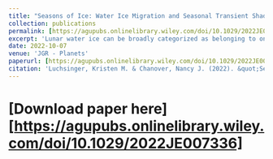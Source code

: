 ```yaml
---
title: "Seasons of Ice: Water Ice Migration and Seasonal Transient Shadow at the Lunar Poles"
collection: publications
permalink: [https://agupubs.onlinelibrary.wiley.com/doi/10.1029/2022JE007336]
excerpt: 'Lunar water ice can be broadly categorized as belonging to one of two populations: deep, ancient, stable deposits, and shallow, transient, recent deposits. However, a  third state for lunar ice is also possible. Temporary sequestration occurs when ice is deposited into a transiently shadowed region at the lunar poles. These temporarily sequestered ice deposits are unstable over geologic time scales, but in the short term, are capable of a wide range of migration, sublimation, and retention patterns due to their thermally dependent sublimation and migration rates. We developed a model to characterize the range of possible migration and retention behaviors for temporarily sequestered ice deposits within locations with dynamic illumination conditions.'
date: 2022-10-07
venue: 'JGR - Planets'
paperurl: [https://agupubs.onlinelibrary.wiley.com/doi/10.1029/2022JE007336]
citation: 'Luchsinger, Kristen M. & Chanover, Nancy J. (2022). &quot;Seasons of Ice: Water Ice Migration and Seasonal Transient Shadow at the Lunar Poles.&quot; 2022, <i>JGR - Planets.</i>. 127, 10.'
---
```


# [Download paper here][https://agupubs.onlinelibrary.wiley.com/doi/10.1029/2022JE007336]
